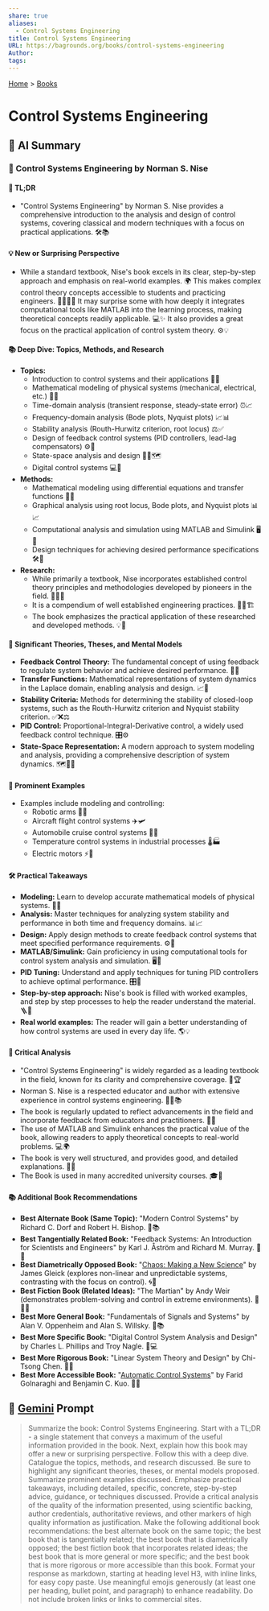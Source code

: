 ```yaml
---
share: true
aliases:
  - Control Systems Engineering
title: Control Systems Engineering
URL: https://bagrounds.org/books/control-systems-engineering
Author: 
tags: 
---
```

[Home](../index.md) > [Books](./index.md)  
# Control Systems Engineering  
## 🤖 AI Summary  
### 📖 Control Systems Engineering by Norman S. Nise  
  
#### 🎯 TL;DR  
  
* "Control Systems Engineering" by Norman S. Nise provides a comprehensive introduction to the analysis and design of control systems, covering classical and modern techniques with a focus on practical applications. 🛠️📚  
  
#### 💡 New or Surprising Perspective  
  
* While a standard textbook, Nise's book excels in its clear, step-by-step approach and emphasis on real-world examples. 🌍 This makes complex control theory concepts accessible to students and practicing engineers. 🧑‍🎓🧑‍🔧 It may surprise some with how deeply it integrates computational tools like MATLAB into the learning process, making theoretical concepts readily applicable. 💻✨ It also provides a great focus on the practical application of control system theory. ⚙️💡  
  
#### 📚 Deep Dive: Topics, Methods, and Research  
  
* **Topics:**  
    * Introduction to control systems and their applications 🤖🌐  
    * Mathematical modeling of physical systems (mechanical, electrical, etc.) 📐📏  
    * Time-domain analysis (transient response, steady-state error) ⏰📈  
    * Frequency-domain analysis (Bode plots, Nyquist plots) 📈📊  
    * Stability analysis (Routh-Hurwitz criterion, root locus) ⚖️✅  
    * Design of feedback control systems (PID controllers, lead-lag compensators) ⚙️🔧  
    * State-space analysis and design 🧑‍💻🗺️  
    * Digital control systems 💻🔢  
* **Methods:**  
    * Mathematical modeling using differential equations and transfer functions 📝🔢  
    * Graphical analysis using root locus, Bode plots, and Nyquist plots 📊📈  
    * Computational analysis and simulation using MATLAB and Simulink 🖥️🧪  
    * Design techniques for achieving desired performance specifications 🛠️🎯  
* **Research:**  
    * While primarily a textbook, Nise incorporates established control theory principles and methodologies developed by pioneers in the field. 📜🧑‍🔬  
    * It is a compendium of well established engineering practices. 👷‍♂️🏗️  
    * The book emphasizes the practical application of these researched and developed methods. 💡🔧  
  
#### 🧠 Significant Theories, Theses, and Mental Models  
  
* **Feedback Control Theory:** The fundamental concept of using feedback to regulate system behavior and achieve desired performance. 🔄🎯  
* **Transfer Functions:** Mathematical representations of system dynamics in the Laplace domain, enabling analysis and design. 📈📝  
* **Stability Criteria:** Methods for determining the stability of closed-loop systems, such as the Routh-Hurwitz criterion and Nyquist stability criterion. ✅❌⚖️  
* **PID Control:** Proportional-Integral-Derivative control, a widely used feedback control technique. 🎛️⚙️  
* **State-Space Representation:** A modern approach to system modeling and analysis, providing a comprehensive description of system dynamics. 🗺️🧑‍💻  
  
#### 📌 Prominent Examples  
  
* Examples include modeling and controlling:  
    * Robotic arms 🦾🤖  
    * Aircraft flight control systems ✈️🛩️  
    * Automobile cruise control systems 🚗💨  
    * Temperature control systems in industrial processes 🌡️🏭  
    * Electric motors ⚡🔌  
  
#### 🛠️ Practical Takeaways  
  
* **Modeling:** Learn to develop accurate mathematical models of physical systems. 📝📐  
* **Analysis:** Master techniques for analyzing system stability and performance in both time and frequency domains. 📊📈  
* **Design:** Apply design methods to create feedback control systems that meet specified performance requirements. ⚙️🎯  
* **MATLAB/Simulink:** Gain proficiency in using computational tools for control system analysis and simulation. 🖥️🧪  
* **PID Tuning:** Understand and apply techniques for tuning PID controllers to achieve optimal performance. 🎛️🔧  
* **Step-by-step approach:** Nise's book is filled with worked examples, and step by step processes to help the reader understand the material. 🪜📖  
* **Real world examples:** The reader will gain a better understanding of how control systems are used in every day life. 🌎💡  
  
#### 🧐 Critical Analysis  
  
* "Control Systems Engineering" is widely regarded as a leading textbook in the field, known for its clarity and comprehensive coverage. 🥇🏆  
* Norman S. Nise is a respected educator and author with extensive experience in control systems engineering. 🧑‍🏫📚  
* The book is regularly updated to reflect advancements in the field and incorporate feedback from educators and practitioners. 🔄🆕  
* The use of MATLAB and Simulink enhances the practical value of the book, allowing readers to apply theoretical concepts to real-world problems. 💻🌍  
* The book is very well structured, and provides good, and detailed explanations. 📖✅  
* The Book is used in many accredited university courses. 🎓🏫  
  
#### 📚 Additional Book Recommendations  
  
* **Best Alternate Book (Same Topic):** "Modern Control Systems" by Richard C. Dorf and Robert H. Bishop. 🔄📚  
* **Best Tangentially Related Book:** "Feedback Systems: An Introduction for Scientists and Engineers" by Karl J. Åström and Richard M. Murray. 🔗💡  
* **Best Diametrically Opposed Book:** "[Chaos: Making a New Science](./chaos.md)" by James Gleick (explores non-linear and unpredictable systems, contrasting with the focus on control). 🌀🌌  
* **Best Fiction Book (Related Ideas):** "The Martian" by Andy Weir (demonstrates problem-solving and control in extreme environments). 🚀🧑‍🚀  
* **Best More General Book:** "Fundamentals of Signals and Systems" by Alan V. Oppenheim and Alan S. Willsky. 📶📚  
* **Best More Specific Book:** "Digital Control System Analysis and Design" by Charles L. Phillips and Troy Nagle. 🔢💻  
* **Best More Rigorous Book:** "Linear System Theory and Design" by Chi-Tsong Chen. 📐📏  
* **Best More Accessible Book:** "[Automatic Control Systems](./automatic-control-systems.md)" by Farid Golnaraghi and Benjamin C. Kuo. 📖😊  
  
## 💬 [Gemini](https://gemini.google.com) Prompt  
> Summarize the book: Control Systems Engineering. Start with a TL;DR - a single statement that conveys a maximum of the useful information provided in the book. Next, explain how this book may offer a new or surprising perspective. Follow this with a deep dive. Catalogue the topics, methods, and research discussed. Be sure to highlight any significant theories, theses, or mental models proposed. Summarize prominent examples discussed. Emphasize practical takeaways, including detailed, specific, concrete, step-by-step advice, guidance, or techniques discussed. Provide a critical analysis of the quality of the information presented, using scientific backing, author credentials, authoritative reviews, and other markers of high quality information as justification. Make the following additional book recommendations: the best alternate book on the same topic; the best book that is tangentially related; the best book that is diametrically opposed; the best fiction book that incorporates related ideas; the best book that is more general or more specific; and the best book that is more rigorous or more accessible than this book. Format your response as markdown, starting at heading level H3, with inline links, for easy copy paste. Use meaningful emojis generously (at least one per heading, bullet point, and paragraph) to enhance readability. Do not include broken links or links to commercial sites.